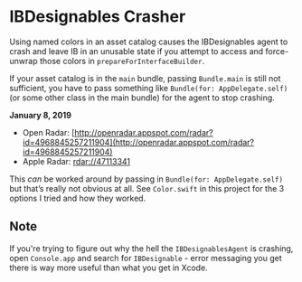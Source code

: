 # IBDesignables Crasher

Using named colors in an asset catalog causes the IBDesignables agent to crash and leave IB in an unusable state if you attempt to access and force-unwrap those colors in `prepareForInterfaceBuilder`. 

If your asset catalog is in the `main` bundle, passing `Bundle.main` is still not sufficient, you have to pass something like `Bundle(for: AppDelegate.self)` (or some other class in the main bundle) for the agent to stop crashing. 

**January 8, 2019**

- Open Radar: [http://openradar.appspot.com/radar?id=4968845257211904](http://openradar.appspot.com/radar?id=4968845257211904)
- Apple Radar: [rdar://47113341](	rdar://47113341)


This *can* be worked around by passing in `Bundle(for: AppDelegate.self)` but that’s really not obvious at all. See `Color.swift` in this project for the 3 options I tried and how they worked.

## Note

If you're trying to figure out why the hell the `IBDesignablesAgent` is crashing, open `Console.app` and search for `IBDesignable` - error messaging you get there is way more useful than what you get in Xcode.